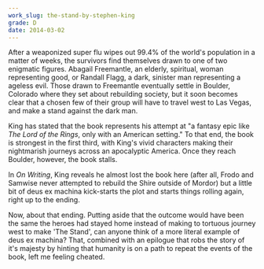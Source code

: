```yaml
---
work_slug: the-stand-by-stephen-king
grade: D
date: 2014-03-02
---
```


After a weaponized super flu wipes out 99.4% of the world's population in a matter of weeks, the survivors find themselves drawn to one of two enigmatic figures. Abagail Freemantle, an elderly, spiritual, woman representing good, or Randall Flagg, a dark, sinister man representing a ageless evil. Those drawn to Freemantle eventually settle in Boulder, Colorado where they set about rebuilding society, but it soon becomes clear that a chosen few of their group will have to travel west to Las Vegas, and make a stand against the dark man.

King has stated that the book represents his attempt at "a fantasy epic like _The Lord of the Rings_, only with an American setting." To that end, the book is strongest in the first third, with King's vivid characters making their nightmarish journeys across an apocalyptic America. Once they reach Boulder, however, the book stalls.

In <span data-work-slug="on-writing-by-stephen-king">_On Writing_</span>, King reveals he almost lost the book here (after all, Frodo and Samwise never attempted to rebuild the Shire outside of Mordor) but a little bit of deus ex machina kick-starts the plot and starts things rolling again, right up to the ending.

Now, about that ending. Putting aside that the outcome would have been the same the heroes had stayed home instead of making to tortuous journey west to make 'The Stand', can anyone think of a more literal example of deus ex machina? That, combined with an epilogue that robs the story of it's majesty by hinting that humanity is on a path to repeat the events of the book, left me feeling cheated.
